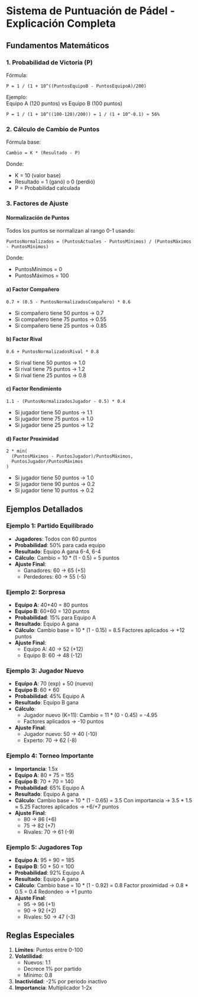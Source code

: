 # Sistema de Puntuación de Pádel - Explicación Completa

## Fundamentos Matemáticos

### 1. Probabilidad de Victoria (P)
Fórmula:
```
P = 1 / (1 + 10^((PuntosEquipoB - PuntosEquipoA)/200)
```
Ejemplo:  
Equipo A (120 puntos) vs Equipo B (100 puntos)  
```
P = 1 / (1 + 10^((100-120)/200)) = 1 / (1 + 10^-0.1) ≈ 56%
```


### 2. Cálculo de Cambio de Puntos
Fórmula base:
```
Cambio = K * (Resultado - P)
```
Donde:
- K = 10 (valor base)
- Resultado = 1 (ganó) o 0 (perdió)
- P = Probabilidad calculada

### 3. Factores de Ajuste

#### Normalización de Puntos
Todos los puntos se normalizan al rango 0-1 usando:
```
PuntosNormalizados = (PuntosActuales - PuntosMínimos) / (PuntosMáximos - PuntosMínimos)
```
Donde:
- PuntosMínimos = 0
- PuntosMáximos = 100

#### a) Factor Compañero
```
0.7 + (0.5 - PuntosNormalizadosCompañero) * 0.6
```
- Si compañero tiene 50 puntos → 0.7
- Si compañero tiene 75 puntos → 0.55
- Si compañero tiene 25 puntos → 0.85

#### b) Factor Rival
``` 
0.6 + PuntosNormalizadosRival * 0.8
``` 
- Si rival tiene 50 puntos → 1.0
- Si rival tiene 75 puntos → 1.2
- Si rival tiene 25 puntos → 0.8

#### c) Factor Rendimiento
```
1.1 - (PuntosNormalizadosJugador - 0.5) * 0.4
```
- Si jugador tiene 50 puntos → 1.1
- Si jugador tiene 75 puntos → 1.0
- Si jugador tiene 25 puntos → 1.2

#### d) Factor Proximidad
```
2 * min(
  (PuntosMáximos - PuntosJugador)/PuntosMáximos,
  PuntosJugador/PuntosMáximos
)
```
- Si jugador tiene 50 puntos → 1.0
- Si jugador tiene 90 puntos → 0.2
- Si jugador tiene 10 puntos → 0.2

## Ejemplos Detallados

### Ejemplo 1: Partido Equilibrado
- **Jugadores**: Todos con 60 puntos
- **Probabilidad**: 50% para cada equipo
- **Resultado**: Equipo A gana 6-4, 6-4
- **Cálculo**:
  Cambio = 10 * (1 - 0.5) = 5 puntos
- **Ajuste Final**: 
  - Ganadores: 60 → 65 (+5)
  - Perdedores: 60 → 55 (-5)

### Ejemplo 2: Sorpresa
- **Equipo A**: 40+40 = 80 puntos
- **Equipo B**: 60+60 = 120 puntos  
- **Probabilidad**: 15% para Equipo A
- **Resultado**: Equipo A gana
- **Cálculo**:
  Cambio base = 10 * (1 - 0.15) = 8.5
  Factores aplicados → +12 puntos
- **Ajuste Final**:
  - Equipo A: 40 → 52 (+12)
  - Equipo B: 60 → 48 (-12)

### Ejemplo 3: Jugador Nuevo
- **Equipo A**: 70 (exp) + 50 (nuevo)
- **Equipo B**: 60 + 60
- **Probabilidad**: 45% Equipo A
- **Resultado**: Equipo B gana
- **Cálculo**:
  - Jugador nuevo (K=11): Cambio = 11 * (0 - 0.45) = -4.95
  - Factores aplicados → -10 puntos
- **Ajuste Final**:
  - Jugador nuevo: 50 → 40 (-10)
  - Experto: 70 → 62 (-8)

### Ejemplo 4: Torneo Importante
- **Importancia**: 1.5x
- **Equipo A**: 80 + 75 = 155
- **Equipo B**: 70 + 70 = 140
- **Probabilidad**: 65% Equipo A
- **Resultado**: Equipo A gana
- **Cálculo**:
  Cambio base = 10 * (1 - 0.65) = 3.5
  Con importancia → 3.5 * 1.5 ≈ 5.25
  Factores aplicados → +6/+7 puntos
- **Ajuste Final**:
  - 80 → 86 (+6)
  - 75 → 82 (+7)
  - Rivales: 70 → 61 (-9)

### Ejemplo 5: Jugadores Top
- **Equipo A**: 95 + 90 = 185
- **Equipo B**: 50 + 50 = 100
- **Probabilidad**: 92% Equipo A
- **Resultado**: Equipo A gana
- **Cálculo**:
  Cambio base = 10 * (1 - 0.92) = 0.8
  Factor proximidad → 0.8 * 0.5 = 0.4
  Redondeo → +1 punto
- **Ajuste Final**:
  - 95 → 96 (+1)
  - 90 → 92 (+2)
  - Rivales: 50 → 47 (-3)

## Reglas Especiales
1. **Límites**: Puntos entre 0-100
2. **Volatilidad**:
   - Nuevos: 1.1
   - Decrece 1% por partido
   - Mínimo: 0.8
3. **Inactividad**: -2% por periodo inactivo
4. **Importancia**: Multiplicador 1-2x

